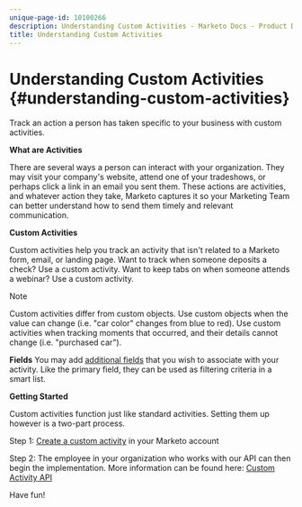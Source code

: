 ```yaml
---
unique-page-id: 10100266
description: Understanding Custom Activities - Marketo Docs - Product Documentation
title: Understanding Custom Activities
---
```


# Understanding Custom Activities {#understanding-custom-activities}

Track an action a person has taken specific to your business with custom activities.

**What are Activities**

There are several ways a person can interact with your organization. They may visit your company's website, attend one of your tradeshows, or perhaps click a link in an email you sent them. These actions are activities, and whatever action they take, Marketo captures it so your Marketing Team can better understand how to send them timely and relevant communication.

**Custom Activities**

Custom activities help you track an activity that isn't related to a Marketo form, email, or landing page. Want to track when someone deposits a check? Use a custom activity. Want to keep tabs on when someone attends a webinar? Use a custom activity.

>[!NOTE]
>
>Custom activities differ from custom objects. Use custom objects when the value can change (i.e. "car color" changes from blue to red). Use custom activities when tracking moments that occurred, and their details cannot change (i.e. "purchased car").

**Fields** You may add [additional fields](/help/marketo/product-docs/administration/marketo-custom-activities/add-edit-delete-marketo-custom-activity-fields.md) that you wish to associate with your activity. Like the primary field, they can be used as filtering criteria in a smart list.

**Getting Started**

Custom activities function just like standard activities. Setting them up however is a two-part process.

Step 1: [Create a custom activity](/help/marketo/product-docs/administration/marketo-custom-activities/create-a-custom-activity.md) in your Marketo account

Step 2: The employee in your organization who works with our API can then begin the implementation. More information can be found here: [Custom Activity API](https://developers.marketo.com/documentation/rest/add-custom-activities/)

Have fun!
